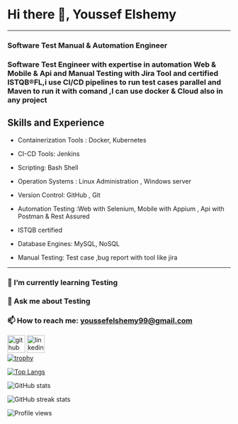 #  Hi there 👋, Youssef Elshemy 

-------------------------------------

### Software Test Manual & Automation Engineer 
### Software Test Engineer with expertise in automation Web & Mobile & Api and Manual Testing with Jira Tool and certified ISTQB®FL,i use CI/CD pipelines to run test cases parallel and Maven to run it with comand ,I can use docker & Cloud also in any project 

## Skills and Experience 

- Containerization Tools : Docker, Kubernetes             




- CI-CD Tools: Jenkins    

- Scripting: Bash Shell 

- Operation Systems : Linux Administration , Windows server

- Version Control: GitHub , Git  
- Automation Testing :Web with Selenium, Mobile with Appium , Api with Postman & Rest Assured
- ISTQB certified  





- Database Engines: MySQL, NoSQL

- Manual Testing: Test case ,bug report with tool like jira 

-------------------------------------

### 🌱 I’m currently learning Testing 

### 💬 Ask me about Testing 

### 📫 How to reach me: youssefelshemy99@gmail.com

[<img src='https://cdn.jsdelivr.net/npm/simple-icons@3.0.1/icons/github.svg' alt='github' height='40'>](https://github.com/youssefm2000)  [<img src='https://cdn.jsdelivr.net/npm/simple-icons@3.0.1/icons/linkedin.svg' alt='linkedin' height='40'>](https://www.linkedin.com/in/youssef-elshemy-217166217)  
[![trophy](https://github-profile-trophy.vercel.app/?username=youssefm2000)](https://github.com/ryo-ma/github-profile-trophy)

[![Top Langs](https://github-readme-stats.vercel.app/api/top-langs/?username=youssefm2000)](https://github.com/anuraghazra/github-readme-stats)

![GitHub stats](https://github-readme-stats.vercel.app/api?username=youssefm2000&show_icons=true)  

![GitHub streak stats](https://streak-stats.demolab.com/?user=youssefm20)  

![Profile views](https://gpvc.arturio.dev/youssefm2000)  
